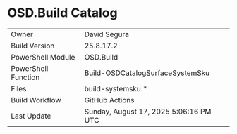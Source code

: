 ﻿# OSD.Build Catalog

| | |
|-|-|
| Owner | David Segura |
| Build Version | 25.8.17.2 |
| PowerShell Module | OSD.Build |
| PowerShell Function | Build-OSDCatalogSurfaceSystemSku |
| Files | build-systemsku.* |
| Build Workflow | GitHub Actions |
| Last Update | Sunday, August 17, 2025 5:06:16 PM UTC |
